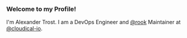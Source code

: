 ### Welcome to my Profile!

I'm Alexander Trost. I am a DevOps Engineer and [@rook](https://github.com/rook) Maintainer at [@cloudical-io](https://github.com/cloudical-io).
